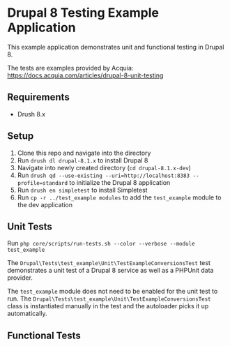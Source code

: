 # Drupal 8 Testing Example Application

This example application demonstrates unit and functional testing in Drupal 8.

The tests are examples provided by Acquia: https://docs.acquia.com/articles/drupal-8-unit-testing

## Requirements

* Drush 8.x

## Setup

1. Clone this repo and navigate into the directory
2. Run `drush dl drupal-8.1.x` to install Drupal 8
3. Navigate into newly created directory (`cd drupal-8.1.x-dev`)
4. Run `drush qd --use-existing --uri=http://localhost:8383 --profile=standard` to initialize the Drupal 8 application
5. Run `drush en simpletest` to install Simpletest
6. Run `cp -r ../test_example modules` to add the `test_example` module to the dev application


## Unit Tests

Run `php core/scripts/run-tests.sh --color --verbose --module test_example`

The `Drupal\Tests\test_example\Unit\TestExampleConversionsTest` test demonstrates a unit test of a Drupal 8 service as well as a PHPUnit data provider.

The `test_example` module does not need to be enabled for the unit test to run. The `Drupal\Tests\test_example\Unit\TestExampleConversionsTest` class is instantiated manually in the test and the autoloader picks it up automatically.

## Functional Tests
